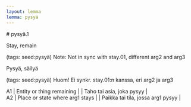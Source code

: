 ```yaml
---
layout: lemma
lemma: pysyä
---
```


<div class="sense">
# <span class="sensename">pysyä.1</span>

<span class="description">Stay, remain</span>

(tags: seed:pysyä) Note: Not in sync with stay.01, different arg2 and arg3

<span class="description">Pysyä, säilyä</span>

(tags: seed:pysyä) Huom! Ei synkr. stay.01:n kanssa, eri arg2 ja arg3

A1 | Entity or thing remaining |   | Taho tai asia, joka pysyy |  
A2 | Place or state where arg1 stays |   | Paikka tai tila, jossa arg1 pysyy |  

</div>

